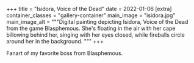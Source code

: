 +++
title = "Isidora, Voice of the Dead"
date = 2022-01-06
[extra]
container_classes = "gallery-container"
main_image = "isidora.jpg"
main_image_alt = """Digital painting depicting Isidora, Voice of the Dead from
the game Blasphemous. She's floating in the air with her cape billowing behind
her, singing with her eyes closed, while fireballs circle around her in the
background. """
+++

Fanart of my favorite boss from Blasphemous.

<!-- more -->
